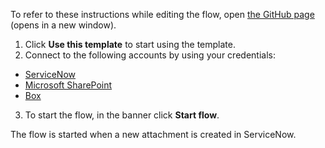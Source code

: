 To refer to these instructions while editing the flow, open [the GitHub page](https://github.com/ot4i/app-connect-templates/blob/main/resources/markdown/Creates%20a%20list%20item%20attachment%20in%20SharePoint%20and%20uploads%20it%20to%20Box%20when%20a%20new%20attachment%20is%20created%20in%20ServiceNow_instructions.md) (opens in a new window).

1.	Click **Use this template** to start using the template.
2.	Connect to the following accounts by using your credentials:
   - [ServiceNow](https://ibm.biz/acservicenow)
   - [Microsoft SharePoint](https://ibm.biz/acsharepoint)
   - [Box](https://ibm.biz/ach2box)
3.	To start the flow, in the banner click **Start flow**.

The flow is started when a new attachment is created in ServiceNow.
